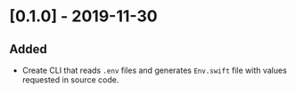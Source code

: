 # [0.1.0] - 2019-11-30

## Added 
- Create CLI that reads `.env` files and generates `Env.swift` file with values requested in source code. 